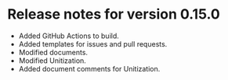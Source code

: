 # Release notes for version 0.15.0

- Added GitHub Actions to build.
- Added templates for issues and pull requests.
- Modified documents.
- Modified Unitization.
- Added document comments for Unitization.
